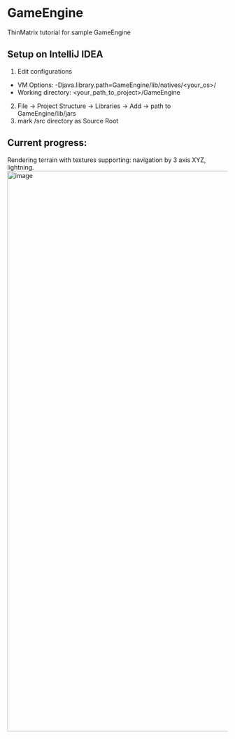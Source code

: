 # GameEngine
ThinMatrix tutorial for sample GameEngine

## Setup on IntelliJ IDEA
1. Edit configurations 
- VM Options: -Djava.library.path=GameEngine/lib/natives/<your_os>/
- Working directory: <your_path_to_project>/GameEngine
2. File -> Project Structure -> Libraries -> Add -> path to GameEngine/lib/jars
3. mark /src directory as Source Root


## Current progress:
Rendering terrain with textures supporting: navigation by 3 axis XYZ, lightning.
<img width="1279" alt="image" src="https://user-images.githubusercontent.com/11900227/175321367-97b6fb7b-f5ca-4ad7-ad64-0617867c1d9b.png">
